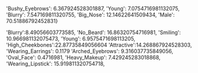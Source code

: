 'Bushy_Eyebrows': 6.367924528301887,
'Young': 7.0754716981132075,
'Blurry': 7.547169811320755,
'Big_Nose':
12.14622641509434,
'Male': 70.51886792452831}




'Blurry':8.49056603773585,
'No_Beard': 16.86320754716981,
'Smiling': 10.966981132075473,
'Young': 6.9575471698113205,
'High_Cheekbones':22.87735849056604
'Attractive':14.268867924528303,
'Wearing_Earrings': 0.1179
'Arched_Eyebrows': 9.316037735849056,
'Oval_Face': 0.4716981,
'Heavy_Makeup': 7.429245283018868, 
'Wearing_Lipstick': 15.919811320754718, 
